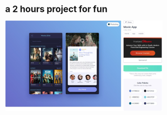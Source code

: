 # a 2 hours project for fun

![alt text](https://github.com/Hackamo/movies/blob/master/screenshot_movies.JPG?raw=true)
